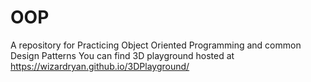 # OOP
A repository for Practicing Object Oriented Programming and common  Design Patterns
You can find 3D playground hosted at https://wizardryan.github.io/3DPlayground/

